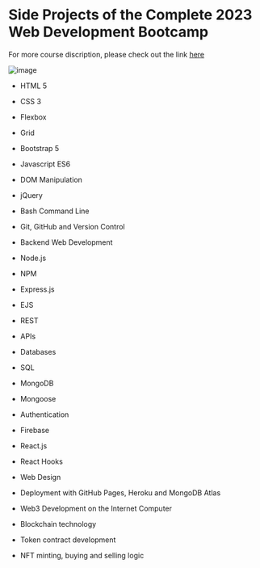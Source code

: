 # Side Projects of the Complete 2023 Web Development Bootcamp
For more course discription, please check out the link [here](https://www.udemy.com/course/the-complete-web-development-bootcamp/)

![image](https://user-images.githubusercontent.com/80885004/236389889-84ed8c57-e69f-428c-b5ea-fcaa222da50c.png)


* HTML 5

* CSS 3

* Flexbox

* Grid

* Bootstrap 5

* Javascript ES6

* DOM Manipulation

* jQuery

* Bash Command Line

* Git, GitHub and Version Control

* Backend Web Development

* Node.js

* NPM

* Express.js

* EJS

* REST

* APIs

* Databases

* SQL

* MongoDB

* Mongoose

* Authentication

* Firebase

* React.js

* React Hooks

* Web Design

* Deployment with GitHub Pages, Heroku and MongoDB Atlas

* Web3 Development on the Internet Computer

* Blockchain technology

* Token contract development

* NFT minting, buying and selling logic
